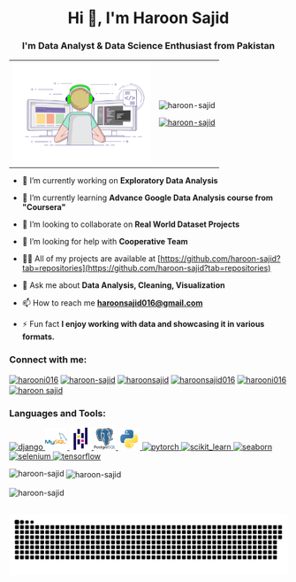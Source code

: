 <h1 align="center">Hi 👋, I'm Haroon Sajid</h1>
<h3 align="center">I'm Data Analyst & Data Science Enthusiast from Pakistan</h3>

<table>
  <tr>
    <td>
      <img src="coding.gif" align="right" alt="coding" width="250" />
    </td>
    <td>
      <p align="left">
        <img src="https://komarev.com/ghpvc/?username=haroon-sajid&label=Profile%20views&color=0e75b6&style=flat" alt="haroon-sajid" />
      </p>
      <p align="left">
        <a href="https://github.com/ryo-ma/github-profile-trophy">
          <img src="https://github-profile-trophy.vercel.app/?username=haroon-sajid" alt="haroon-sajid" />
        </a>
      </p>
    </td>
  </tr>
</table>

- 🔭 I’m currently working on **Exploratory Data Analysis**

- 🌱 I’m currently learning **Advance Google Data Analysis course from "Coursera"**

- 👯 I’m looking to collaborate on **Real World Dataset Projects**

- 🤝 I’m looking for help with **Cooperative Team**

- 👨‍💻 All of my projects are available at [https://github.com/haroon-sajid?tab=repositories](https://github.com/haroon-sajid?tab=repositories)

- 💬 Ask me about **Data Analysis, Cleaning, Visualization**

- 📫 How to reach me **haroonsajid016@gmail.com**

- ⚡ Fun fact **I enjoy working with data and showcasing it in various formats.**

<h3 align="left">Connect with me:</h3>
<p align="left">
<a href="https://twitter.com/harooni016" target="blank"><img align="center" src="https://raw.githubusercontent.com/rahuldkjain/github-profile-readme-generator/master/src/images/icons/Social/twitter.svg" alt="harooni016" height="30" width="40" /></a>
<a href="https://linkedin.com/in/haroon-sajid" target="blank"><img align="center" src="https://raw.githubusercontent.com/rahuldkjain/github-profile-readme-generator/master/src/images/icons/Social/linked-in-alt.svg" alt="haroon-sajid" height="30" width="40" /></a>
<a href="https://kaggle.com/haroonsajid" target="blank"><img align="center" src="https://raw.githubusercontent.com/rahuldkjain/github-profile-readme-generator/master/src/images/icons/Social/kaggle.svg" alt="haroonsajid" height="30" width="40" /></a>
<a href="https://fb.com/haroonsajid016" target="blank"><img align="center" src="https://raw.githubusercontent.com/rahuldkjain/github-profile-readme-generator/master/src/images/icons/Social/facebook.svg" alt="haroonsajid016" height="30" width="40" /></a>
<a href="https://instagram.com/harooni016" target="blank"><img align="center" src="https://raw.githubusercontent.com/rahuldkjain/github-profile-readme-generator/master/src/images/icons/Social/instagram.svg" alt="harooni016" height="30" width="40" /></a>
<a href="https://www.youtube.com/c/haroon sajid" target="blank"><img align="center" src="https://raw.githubusercontent.com/rahuldkjain/github-profile-readme-generator/master/src/images/icons/Social/youtube.svg" alt="haroon sajid" height="30" width="40" /></a>
</p>

<h3 align="left">Languages and Tools:</h3>
<p align="left"> 
  <a href="https://www.djangoproject.com/" target="_blank" rel="noreferrer"> 
    <img src="https://cdn.worldvectorlogo.com/logos/django.svg" alt="django" width="40" height="40"/> 
  </a> 
  <a href="https://www.mysql.com/" target="_blank" rel="noreferrer"> 
    <img src="https://raw.githubusercontent.com/devicons/devicon/master/icons/mysql/mysql-original-wordmark.svg" alt="mysql" width="40" height="40"/> 
  </a> 
  <a href="https://pandas.pydata.org/" target="_blank" rel="noreferrer"> 
    <img src="https://raw.githubusercontent.com/devicons/devicon/2ae2a900d2f041da66e950e4d48052658d850630/icons/pandas/pandas-original.svg" alt="pandas" width="40" height="40"/> 
  </a> 
  <a href="https://www.postgresql.org" target="_blank" rel="noreferrer"> 
    <img src="https://raw.githubusercontent.com/devicons/devicon/master/icons/postgresql/postgresql-original-wordmark.svg" alt="postgresql" width="40" height="40"/> 
  </a> 
  <a href="https://www.python.org" target="_blank" rel="noreferrer"> 
    <img src="https://raw.githubusercontent.com/devicons/devicon/master/icons/python/python-original.svg" alt="python" width="40" height="40"/> 
  </a> 
  <a href="https://pytorch.org/" target="_blank" rel="noreferrer"> 
    <img src="https://www.vectorlogo.zone/logos/pytorch/pytorch-icon.svg" alt="pytorch" width="40" height="40"/> 
  </a> 
  <a href="https://scikit-learn.org/" target="_blank" rel="noreferrer"> 
    <img src="https://upload.wikimedia.org/wikipedia/commons/0/05/Scikit_learn_logo_small.svg" alt="scikit_learn" width="40" height="40"/> 
  </a> 
  <a href="https://seaborn.pydata.org/" target="_blank" rel="noreferrer"> 
    <img src="https://seaborn.pydata.org/_images/logo-mark-lightbg.svg" alt="seaborn" width="40" height="40"/> 
  </a> 
  <a href="https://www.selenium.dev" target="_blank" rel="noreferrer"> 
    <img src="https://raw.githubusercontent.com/detain/svg-logos/780f25886640cef088af994181646db2f6b1a3f8/svg/selenium-logo.svg" alt="selenium" width="40" height="40"/> 
  </a> 
  <a href="https://www.tensorflow.org" target="_blank" rel="noreferrer"> 
    <img src="https://www.vectorlogo.zone/logos/tensorflow/tensorflow-icon.svg" alt="tensorflow" width="40" height="40"/> 
  </a> 
</p>


<p><img align="left" src="https://github-readme-stats.vercel.app/api/top-langs?username=haroon-sajid&show_icons=true&locale=en&layout=compact" alt="haroon-sajid" /></p>

<p>&nbsp;<img align="center" src="https://github-readme-stats.vercel.app/api?username=haroon-sajid&show_icons=true&locale=en" alt="haroon-sajid" /></p>

<p><img align="center" src="https://github-readme-streak-stats.herokuapp.com/?user=haroon-sajid&" alt="haroon-sajid" /></p>

  <br>
  <img alt="snake eating my contributions" src="https://raw.githubusercontent.com/CompetitiveLin/Snake-in-Contribution-Grid/output/github-contribution-grid-snake.svg" />
  
  <br/><br/><br/>
</div>
